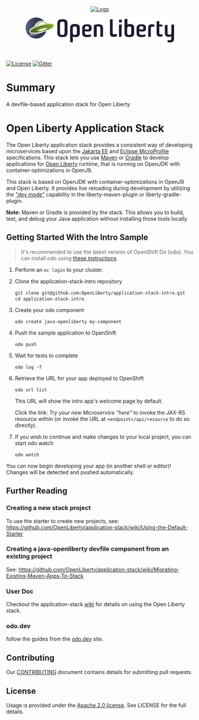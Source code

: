 <!-- PROJECT LOGO -->

<p align="center">
  <a href="https://openliberty.io/">
    <img src="https://openliberty.io/img/spaceship.svg" alt="Logo">
  </a>
</p>
<p align="center">
  <a href="https://openliberty.io/">
    <img src="https://github.com/OpenLiberty/open-liberty/blob/master/logos/logo_horizontal_light_navy.png" alt="title" width="400">
  </a>
</p>
<br />


[![License](https://img.shields.io/badge/License-ASL%202.0-green.svg)](https://opensource.org/licenses/Apache-2.0)
[![Gitter](https://badges.gitter.im/OpenLiberty/developer-experience.svg)](https://gitter.im/OpenLiberty/developer-experience)

# Summary

A devfile-based application stack for Open Liberty

# Open Liberty Application Stack

The Open Liberty application stack provides a consistent way of developing microservices based upon the [Jakarta EE](https://jakarta.ee/) and [Eclipse MicroProfile](https://microprofile.io) specifications. This stack lets you use [Maven](https://maven.apache.org) or [Gradle](https://gradle.org/) to develop applications for [Open Liberty](https://openliberty.io) runtime, that is running on OpenJDK with container-optimizations in OpenJ9.

This stack is based on OpenJDK with container-optimizations in OpenJ9 and Open Liberty. It provides live reloading during development by utilizing the ["dev mode"](https://openliberty.io/blog/2021/02/18/dev-mode-container-liberty-maven-gradle-plugins.html) capability in the liberty-maven-plugin or liberty-gradle-plugin.  

**Note:** Maven or Gradle is provided by the stack. This allows you to build, test, and debug your Java application without installing those tools locally.

## Getting Started With the Intro Sample

> It's recommended to use the latest version of OpenShift Do (odo). You can install odo using [these instructions](https://odo.dev/docs/installing-odo/)

1. Perform an `oc login` to your cluster.

1. Clone the application-stack-intro repository

    ```shell
    git clone git@github.com:OpenLiberty/application-stack-intro.git
    cd application-stack-intro
    ```

1. Create your odo component

    ```shell
    odo create java-openliberty my-component
    ```

1. Push the sample application to OpenShift

    ```shell
    odo push
    ```
1. Wait for tests to complete

    ```shell
    odo log -f
    ```

1. Retrieve the URL for your app deployed to OpenShift

    ```shell
    odo url list
    ```

    This URL will show the intro app's welcome page by default.  

   Click the link:  *Try your new Microservice "here"* to invoke the JAX-RS resource within (or invoke the URL at `<endpoint>/api/resource` to do so directly).

1. If you wish to continue and make changes to your local project, you can start odo watch

    ```shell
    odo watch
    ```

You can now begin developing your app (in another shell or editor)! Changes will be detected and pushed automatically.

## Further Reading

### Creating a new stack project

To use the starter to create new projects, see: https://github.com/OpenLiberty/application-stack/wiki/Using-the-Default-Starter

### Creating a java-openliberty devfile component from an existing project

See:  https://github.com/OpenLiberty/application-stack/wiki/Migrating-Existing-Maven-Apps-To-Stack

### User Doc

Checkout the application-stack [wiki](https://github.com/OpenLiberty/application-stack/wiki) for details on using the Open Liberty stack.

### odo.dev

 follow the guides from the [odo.dev](https://odo.dev) site.


## Contributing

Our [CONTRIBUTING](https://github.com/OpenLiberty/application-stack/blob/main/CONTRIBUTING.md) document contains details for submitting pull requests.

## License

Usage is provided under the [Apache 2.0 license](https://opensource.org/licenses/Apache-2.0).  See LICENSE for the full details.
